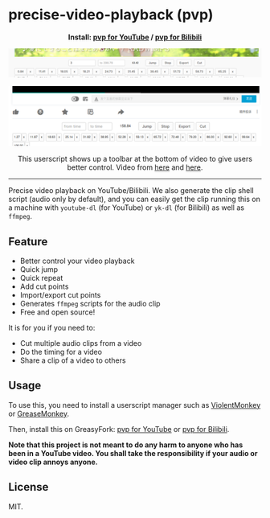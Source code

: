 # precise-video-playback (pvp)

<p align="center">
  <b>Install: <a href="https://greasyfork.org/en/scripts/400569-precise-video-playback-youtube">pvp for YouTube</a> / <a href="https://greasyfork.org/zh-CN/scripts/406195-precise-video-playback-bilibili">pvp for Bilibili</a></b>
</p>

![Example on YouTube](example-y.png)

![Example on Bilibili](example-b.png)

<p align="center">
  This userscript shows up a toolbar at the bottom of video to give users better control. Video from <a href="https://www.youtube.com/watch?v=ImSW1g02FUk">here</a> and <a href="https://www.bilibili.com/video/av69216443">here</a>. <br>
</p>

---

Precise video playback on YouTube/Bilibili. We also generate the clip shell script (audio only by default), and you can easily get the clip running this on a machine with `youtube-dl` (for YouTube) or `yk-dl` (for Bilibili) as well as `ffmpeg`.

## Feature

- Better control your video playback
- Quick jump
- Quick repeat
- Add cut points
- Import/export cut points
- Generates `ffmpeg` scripts for the audio clip
- Free and open source!

It is for you if you need to:

- Cut multiple audio clips from a video
- Do the timing for a video
- Share a clip of a video to others

## Usage

To use this, you need to install a userscript manager such as [ViolentMonkey](https://violentmonkey.github.io/) or [GreaseMonkey](https://www.greasespot.net/).

Then, install this on GreasyFork: [pvp for YouTube](https://greasyfork.org/en/scripts/400569-precise-video-playback-youtube) or [pvp for Bilibili](https://greasyfork.org/zh-CN/scripts/406195-precise-video-playback-bilibili).

**Note that this project is not meant to do any harm to anyone who has been in a YouTube video. You shall take the responsibility if your audio or video clip annoys anyone.**

## License

MIT.
